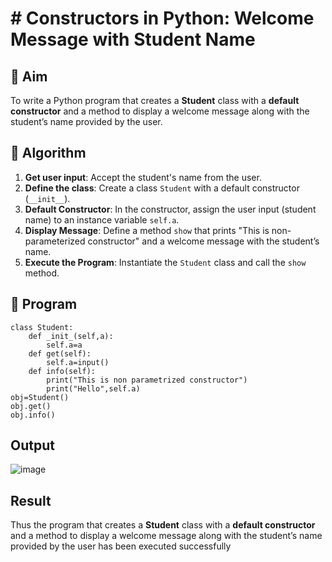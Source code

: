 # # Constructors in Python: Welcome Message with Student Name

## 🎯 Aim
To write a Python program that creates a **Student** class with a **default constructor** and a method to display a welcome message along with the student’s name provided by the user.

## 🧠 Algorithm
1. **Get user input**: Accept the student's name from the user.
2. **Define the class**: Create a class `Student` with a default constructor (`__init__`).
3. **Default Constructor**: In the constructor, assign the user input (student name) to an instance variable `self.a`.
4. **Display Message**: Define a method `show` that prints "This is non-parameterized constructor" and a welcome message with the student’s name.
5. **Execute the Program**: Instantiate the `Student` class and call the `show` method.

## 🧾 Program
```
class Student:
    def _init_(self,a):
        self.a=a
    def get(self):
        self.a=input()
    def info(self):
        print("This is non parametrized constructor")
        print("Hello",self.a)
obj=Student()
obj.get()
obj.info()
```
## Output
![image](https://github.com/user-attachments/assets/59d25fe5-1785-44b5-be5c-156c2b3d6b95)

## Result
   Thus the program that creates a **Student** class with a **default constructor** and a method to display a welcome message along with the student’s name provided by the user has been executed successfully

   
